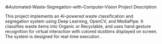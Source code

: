 ♻️Automated-Waste-Segregation-with-Computer-Vision
  Project Description

This project implements an AI-powered waste classification and segregation system using Deep Learning, OpenCV, and MediaPipe.
It classifies waste items into Organic or Recyclable, and uses hand gesture recognition for virtual interaction with colored dustbins displayed on screen.
The system is designed for real-time execution .
